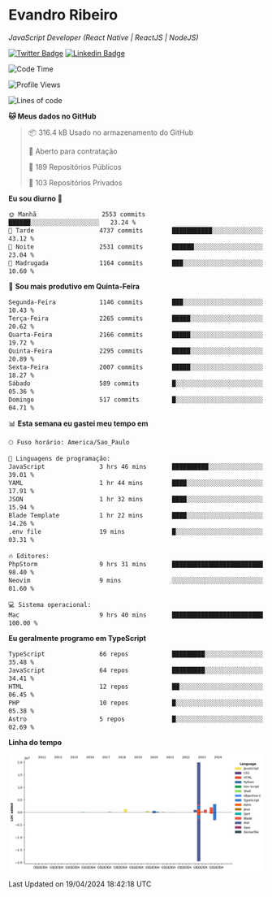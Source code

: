 # Evandro **Ribeiro**

*JavaScript Developer (React Native | ReactJS | NodeJS)*

[![Twitter Badge](https://img.shields.io/badge/-@ribeiroevandro-201B2D?style=flat-square&labelColor=201B2D&logo=twitter&logoColor=white&link=https://twitter.com/ribeiroevandro)](https://twitter.com/ribeiroevandro) 
[![Linkedin Badge](https://img.shields.io/badge/-Evandro%20Ribeiro-201B2D?style=flat-square&logo=Linkedin&logoColor=white&link=https://www.linkedin.com/in/ribeiroevandro)](https://www.linkedin.com/in/ribeiroevandro) 


<!--START_SECTION:waka-->
![Code Time](http://img.shields.io/badge/Code%20Time-3%2C814%20hrs%2013%20mins-blue)

![Profile Views](http://img.shields.io/badge/Visualizac%C3%B5es%20do%20perfil-2-blue)

![Lines of code](https://img.shields.io/badge/Desde%20o%20Hello%20World%20eu%20escrevi-30.5%20million%20linhas%20de%20c%C3%B3digo-blue)

**🐱 Meus dados no GitHub** 

> 📦 316.4 kB Usado no armazenamento do GitHub 
 > 
> 💼 Aberto para contratação
 > 
> 📜 189 Repositórios Públicos 
 > 
> 🔑 103 Repositórios Privados 
 > 
**Eu sou diurno 🐤** 

```text
🌞 Manhã                  2553 commits        ██████░░░░░░░░░░░░░░░░░░░   23.24 % 
🌆 Tarde                  4737 commits        ███████████░░░░░░░░░░░░░░   43.12 % 
🌃 Noite                  2531 commits        ██████░░░░░░░░░░░░░░░░░░░   23.04 % 
🌙 Madrugada              1164 commits        ███░░░░░░░░░░░░░░░░░░░░░░   10.60 % 
```
📅 **Sou mais produtivo em Quinta-Feira** 

```text
Segunda-Feira            1146 commits        ███░░░░░░░░░░░░░░░░░░░░░░   10.43 % 
Terça-Feira              2265 commits        █████░░░░░░░░░░░░░░░░░░░░   20.62 % 
Quarta-Feira             2166 commits        █████░░░░░░░░░░░░░░░░░░░░   19.72 % 
Quinta-Feira             2295 commits        █████░░░░░░░░░░░░░░░░░░░░   20.89 % 
Sexta-Feira              2007 commits        █████░░░░░░░░░░░░░░░░░░░░   18.27 % 
Sábado                   589 commits         █░░░░░░░░░░░░░░░░░░░░░░░░   05.36 % 
Domingo                  517 commits         █░░░░░░░░░░░░░░░░░░░░░░░░   04.71 % 
```


📊 **Esta semana eu gastei meu tempo em** 

```text
🕑︎ Fuso horário: America/Sao_Paulo

💬 Linguagens de programação: 
JavaScript               3 hrs 46 mins       ██████████░░░░░░░░░░░░░░░   39.01 % 
YAML                     1 hr 44 mins        ████░░░░░░░░░░░░░░░░░░░░░   17.91 % 
JSON                     1 hr 32 mins        ████░░░░░░░░░░░░░░░░░░░░░   15.94 % 
Blade Template           1 hr 22 mins        ████░░░░░░░░░░░░░░░░░░░░░   14.26 % 
.env file                19 mins             █░░░░░░░░░░░░░░░░░░░░░░░░   03.31 % 

🔥 Editores: 
PhpStorm                 9 hrs 31 mins       █████████████████████████   98.40 % 
Neovim                   9 mins              ░░░░░░░░░░░░░░░░░░░░░░░░░   01.60 % 

💻 Sistema operacional: 
Mac                      9 hrs 40 mins       █████████████████████████   100.00 % 
```

**Eu geralmente programo em TypeScript** 

```text
TypeScript               66 repos            █████████░░░░░░░░░░░░░░░░   35.48 % 
JavaScript               64 repos            █████████░░░░░░░░░░░░░░░░   34.41 % 
HTML                     12 repos            ██░░░░░░░░░░░░░░░░░░░░░░░   06.45 % 
PHP                      10 repos            █░░░░░░░░░░░░░░░░░░░░░░░░   05.38 % 
Astro                    5 repos             █░░░░░░░░░░░░░░░░░░░░░░░░   02.69 % 
```



**Linha do tempo**

![Lines of Code chart](https://raw.githubusercontent.com/ribeiroevandro/ribeiroevandro/main/assets/bar_graph.png)


 Last Updated on 19/04/2024 18:42:18 UTC
<!--END_SECTION:waka-->
